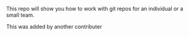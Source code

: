 This repo will show you how to work with git repos for an individual or a small team.



This was added by another contributer
